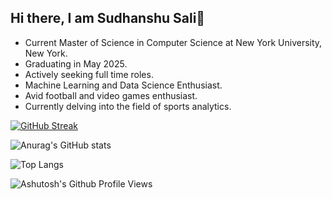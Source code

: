 ## Hi there, I am Sudhanshu Sali👋

- Current Master of Science in Computer Science at New York University, New York.
- Graduating in May 2025.
- Actively seeking full time roles.
- Machine Learning and Data Science Enthusiast.
- Avid football and video games enthusiast.
- Currently delving into the field of sports analytics.


[![GitHub Streak](https://github-readme-streak-stats-mu-teal.vercel.app?user=sudsali10&theme=radical)](https://git.io/streak-stats)

![Anurag's GitHub stats](https://github-readme-stats.vercel.app/api?username=sudsali&show_icons=true&theme=radical&rank_icon=github)

![Top Langs](https://github-readme-stats.vercel.app/api/top-langs/?username=sudsali&layout=compact)

![Ashutosh's Github Profile Views](https://komarev.com/ghpvc/?username=sudsali&color=blueviolet)  
